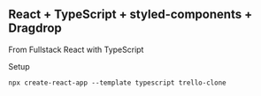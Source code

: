 
## React + TypeScript + styled-components + Dragdrop

From Fullstack React with TypeScript



Setup
```
npx create-react-app --template typescript trello-clone
```

